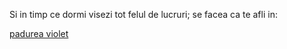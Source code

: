 Si in timp ce dormi visezi tot felul de lucruri; se facea ca te afli in:

[padurea violet](../padurea_violet/padurea_violet.md)
